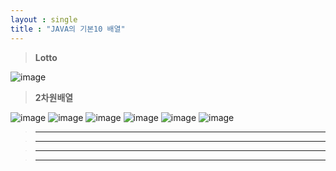 ```yaml
---
layout : single
title : "JAVA의 기본10 배열"
---
```

>**Lotto**

![image](https://user-images.githubusercontent.com/105334682/178386355-439a9e5a-ffb9-458e-be67-610ed835228a.png)
>**2차원배열**

![image](https://user-images.githubusercontent.com/105334682/178389277-cbaa46d9-b8fd-48d4-932b-d0d99ccce43e.png)
![image](https://user-images.githubusercontent.com/105334682/178393865-05274708-0798-439f-825a-0eac2a0536ee.png)
![image](https://user-images.githubusercontent.com/105334682/178395746-9518446f-d3d4-472b-b13d-f4e98abb7288.png)
![image](https://user-images.githubusercontent.com/105334682/178398523-ad635a3d-b555-439e-aa34-5cd3f37b8e99.png)
![image](https://user-images.githubusercontent.com/105334682/178398545-d8ac50b9-30cf-4bbb-8271-a7996d06d48e.png)
![image](https://user-images.githubusercontent.com/105334682/178400579-07327a12-9fb7-46bd-97ad-9d93a0d035f5.png)

>****


>****


>****


>****
